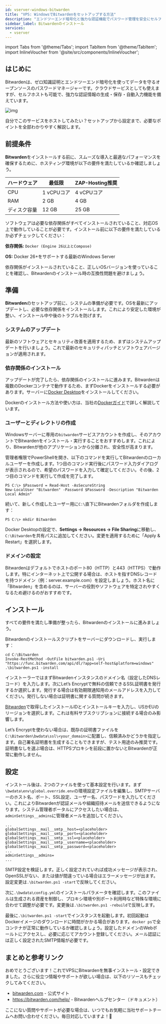 ```yaml
---
id: vserver-windows-bitwarden
title: "VPS: WindowsでBitwardenをセットアップする方法"
description: "エンドツーエンド暗号化と強力な認証機能でパスワード管理を安全にセルフホストする方法をチェック → 今すぐ詳しく見る"
sidebar_label: Bitwardenのインストール
services:
  - vserver
---
```


import Tabs from '@theme/Tabs';
import TabItem from '@theme/TabItem';
import InlineVoucher from '@site/src/components/InlineVoucher';

## はじめに

Bitwardenは、ゼロ知識証明とエンドツーエンド暗号化を使ってデータを守るオープンソースのパスワードマネージャーです。クラウドサービスとしても使えますが、セルフホストも可能で、強力な認証情報の生成・保存・自動入力機能を備えています。

![img](https://screensaver01.zap-hosting.com/index.php/s/RwKmstAct5kNQwB/preview)

自分でこのサービスをホストしてみたい？セットアップから設定まで、必要なポイントを全部わかりやすく解説します。

<InlineVoucher />

## 前提条件

**Bitwarden**をインストールする前に、スムーズな導入と最適なパフォーマンスを確保するために、ホスティング環境が以下の要件を満たしているか確認しましょう。

| ハードウェア | 最低限       | ZAP-Hosting推奨          |
| ------------ | ------------ | ------------------------ |
| CPU          | 1 vCPUコア   | 4 vCPUコア               |
| RAM          | 2 GB         | 4 GB                     |
| ディスク容量 | 12 GB        | 25 GB                    |

ソフトウェアは必要な依存関係がすべてインストールされていること、対応OS上で動作していることが必要です。インストール前に以下の要件を満たしているか必ずチェックしてください：

**依存関係:** `Docker (Engine 26以上とCompose)`

**OS:** Docker 26+をサポートする最新のWindows Server

依存関係がインストールされていること、正しいOSバージョンを使っていることを確認し、Bitwardenのインストール時の互換性問題を避けましょう。

## 準備

**Bitwarden**のセットアップ前に、システムの準備が必要です。OSを最新にアップデートし、必要な依存関係をインストールします。これにより安定した環境が整い、インストール中や後のトラブルを防げます。

### システムのアップデート
最新のソフトウェアとセキュリティ改善を適用するため、まずはシステムアップデートを行いましょう。これで最新のセキュリティパッチとソフトウェアバージョンが適用されます。

### 依存関係のインストール
アップデートが完了したら、依存関係のインストールに進みます。Bitwardenは複数のDockerコンテナで動作するため、まずDockerをインストールする必要があります。サーバーに[Docker Desktop](https://docs.docker.com/desktop/setup/install/windows-install/)をインストールしてください。

Dockerのインストール方法や使い方は、当社の[Dockerガイド](vserver-windows-docker.md)で詳しく解説しています。

### ユーザーとディレクトリの作成

Windowsサーバーに専用の`bitwarden`サービスアカウントを作成し、そのアカウントでBitwardenをインストール・実行することをおすすめします。これにより、Bitwardenが他のアプリケーションから分離され、安全性が高まります。

管理者権限でPowerShellを開き、以下のコマンドを実行してBitwardenのローカルユーザーを作成します。1つ目のコマンド実行後にパスワード入力ダイアログが表示されるので、希望のパスワードを入力して確定してください。その後、2つ目のコマンドを実行して作成を完了します。

```
PS C:\> $Password = Read-Host -AsSecureString
New-LocalUser "Bitwarden" -Password $Password -Description "Bitwarden Local Admin"
```

続いて、新しく作成したユーザー用に`C:\`直下にBitwardenフォルダを作成します：

```
PS C:\> mkdir Bitwarden
```

Docker Desktopの設定で、**Settings → Resources → File Sharing**に移動し、`C:\Bitwarden`を共有パスに追加してください。変更を適用するために「Apply & Restart」を選択します。

### ドメインの設定

Bitwardenはデフォルトでホストのポート80（HTTP）と443（HTTPS）で動作します。特にインターネット上で公開する場合は、ホストを指すDNSレコードを持つドメイン（例：server.example.com）を設定しましょう。ホスト名に「Bitwarden」を含めるのは、サーバーの役割やソフトウェアを特定されやすくなるため避けるのがおすすめです。

## インストール

すべての要件を満たし準備が整ったら、Bitwardenのインストールに進みましょう。

Bitwardenのインストールスクリプトをサーバーにダウンロードし、実行します：

```
cd C:\Bitwarden
Invoke-RestMethod -OutFile bitwarden.ps1 -Uri "https://func.bitwarden.com/api/dl/?app=self-host&platform=windows"
.\bitwarden.ps1 -install
```

インストーラーではまずBitwardenインスタンスのドメイン名（設定したDNSレコード）を入力します。次にLet’s Encryptで無料の信頼できるSSL証明書を発行するか選択します。発行する場合は有効期限通知用のメールアドレスを入力してください。発行しない場合は証明書に関する質問が続きます。

[Bitwarden](https://bitwarden.com/host)で取得したインストールIDとインストールキーを入力し、USかEUのリージョンを選択します。これは有料サブスクリプションに接続する場合のみ影響します。

Let’s Encryptを使わない場合は、既存の証明書ファイルを`C:\Bitwarden\bwdata\ssl\<your_domain>`に配置し、信頼済みかどうかを指定します。自己署名証明書を生成することもできますが、テスト用途のみ推奨です。証明書なしを選ぶ場合は、HTTPSプロキシを前段に置かないとBitwardenが正常に動作しません。

## 設定

インストール後は、2つのファイルを使って基本設定を行います。まず`\bwdata\env\global.override.env`の環境設定ファイルを編集し、SMTPサーバーのホスト名、ポート、SSL設定、ユーザー名、パスワードを入力してください。これによりBitwardenが認証メールや組織招待メールを送信できるようになります。システム管理者ポータルにアクセスしたい場合は、`adminSettings__admins`に管理者メールを追加してください。

```
...
globalSettings__mail__smtp__host=<placeholder>
globalSettings__mail__smtp__port=<placeholder>
globalSettings__mail__smtp__ssl=<placeholder>
globalSettings__mail__smtp__username=<placeholder>
globalSettings__mail__smtp__password=<placeholder>
...
adminSettings__admins=
...
```

SMTP設定を検証します。正しく設定されていれば成功メッセージが表示され、OpenSSLがない、または値が間違っている場合はエラーメッセージが出ます。設定変更は`.\bitwarden.ps1 -start`で反映してください。

次に`.\bwdata\config.yml`のインストールパラメータを確認します。このファイルは生成される資産を制御し、プロキシ環境や別ポート利用時など特殊な環境に合わせて調整が必要です。変更後は`.\bitwarden.ps1 -rebuild`で反映します。

最後に`.\bitwarden.ps1 -start`でインスタンスを起動します。初回起動はDockerイメージのダウンロードに時間がかかる場合があります。`docker ps`で全コンテナが正常に動作しているか確認しましょう。設定したドメインのWebボールトにアクセスし、必要に応じてアカウント登録してください。メール認証には正しく設定されたSMTP情報が必要です。

## まとめと参考リンク

おめでとうございます！これでVPSにBitwardenを無事インストール・設定できました。さらに役立つ情報やサポートが欲しい場合は、以下のリソースもチェックしてみてください。

- [bitwarden.com](https://bitwarden.com/) - 公式サイト
- https://bitwarden.com/help/ - Bitwardenヘルプセンター（ドキュメント）

ここにない質問やサポートが必要な場合は、いつでもお気軽に当社サポートチームへお問い合わせください。毎日対応していますよ！🙂